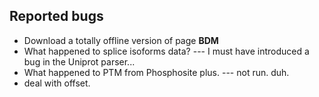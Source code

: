## Reported bugs

* Download a totally offline version of page **BDM**
* What happened to splice isoforms data? --- I must have introduced a bug in the Uniprot parser...
* What happened to PTM from Phosphosite plus. --- not run. duh.
* deal with offset.
